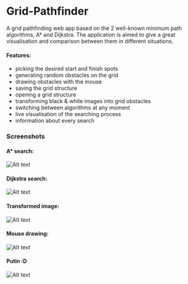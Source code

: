 # Grid-Pathfinder 

A grid pathfinding web app based on the 2 well-known minimum path algorithms, A* and Dijkstra. The application is aimed to give a great visualisation and comparison between them in different situations.  

#### Features:
* picking the desired start and finish spots  
* generating random obstacles on the grid    
* drawing obstacles with the mouse    
* saving the grid structure  
* opening a grid structure  
* transforming black & white images into grid obstacles  
* switching between algorithms at any moment
* live visualisation of the searching process  
* information about every search  

### Screenshots

#### A* search:
![Alt text](https://image.prntscr.com/image/BsM-vPbtTrOuj0hxigBYrw.png)  

#### Dijkstra search:
![Alt text](https://image.prntscr.com/image/ud5U7YbfRPKrz6vuxnZUtg.png)

#### Transformed image:
![Alt text](https://image.prntscr.com/image/WADDOSsdTluWgMdyOg9a0g.png)

#### Mouse drawing:
![Alt text](https://image.prntscr.com/image/MjXWKu4NTfqhmHJoVcqJxQ.png)

#### Putin :D
![Alt text](https://image.prntscr.com/image/KV7V-VzhRCOGKdlJPA2WbQ.png)




